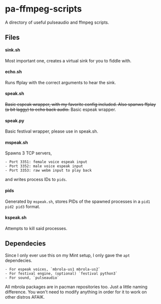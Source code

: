 # pa-ffmpeg-scripts

A directory of useful pulseaudio and ffmpeg scripts.

## Files

#### sink.sh

Most important one, creates a virtual sink for you to fiddle with.

#### echo.sh

Runs ffplay with the correct arguments to hear the sink.

#### speak.sh

~~Basic espeak wrapper, with my favorite config included. Also spanws ffplay (a bit laggy) to echo back audio.~~
Basic espeak wrapper.

#### speak.py

Basic festival wrapper, please use in speak.sh.

#### mspeak.sh

Spawns 3 TCP servers,

    - Port 3351: female voice espeak input
    - Port 3352: male voice espeak input
    - Port 3353: raw webm input to play back

and writes process IDs to `pids`.

#### pids

Generated by `mspeak.sh`, stores PIDs of the spawned processes in a `pid1 pid2 pid3` format.

#### kspeak.sh

Attempts to kill said processes.

## Dependecies

Since I only ever use this on my Mint setup, I only gave the `apt` dependecies.

    - For espeak voices, `mbrola-us1 mbrola-us2`
    - For festival engine, (optional) `festival python3`
    - For sound, `pulseaudio`

All mbrola packages are in pacman repositories too. Just a little naming difference. You won't need to modify anything in order for it to work on other distros AFAIK.
